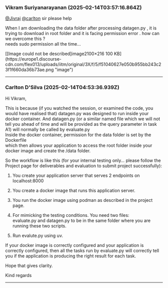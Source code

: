 ### Vikram Suriyanarayanan (2025-02-14T03:57:16.864Z)

[@Jivraj](/u/jivraj) [@carlton](/u/carlton) sir please help

When I am downloading the data folder after processing datagen.py , it is
trying to download in root folder and it is facing permission error . how can
we overcome this ?  
needs sudo permission all the time…  

[[Image could not be described]image2100×216 100
KB](https://europe1.discourse-
cdn.com/flex013/uploads/iitm/original/3X/f/5/f51040627e050b955bb243c23f1f660da36b73ae.png
"image")


---
### Carlton D'Silva (2025-02-14T04:53:36.939Z)

Hi Vikram,

This is because (if you watched the session, or examined the code, you would
have realised that) datagen.py was designed to run inside your docker
container. And datagen.py (or a similar named file which we will not tell you
ahead of time and will be provided as the query parameter in task A1) will
normally be called by evaluate.py  
Inside the docker container, permission for the data folder is set by the
Dockerfile  
which then allows your application to access the root folder inside your
docker image and create the /data folder.

So the workflow is like this (for your internal testing only… please follow
the Project page for deliverables and evaluation to submit project
successfully):

  1. You create your application server that serves 2 endpoints on localhost:8000
  2. You create a docker image that runs this application server.
  3. You run the docker image using podman as described in the project page.
  4. For mimicking the testing conditions. You need two files:  
evaluate.py and datagen.py to be in the same folder where you are running
these two scripts.

  5. Run evalute.py using uv.

If your docker image is correctly configured and your application is correctly
configured, then all the tasks run by evaluate.py will correctly tell you if
the application is producing the right result for each task.

Hope that gives clarity.

Kind regards


---
